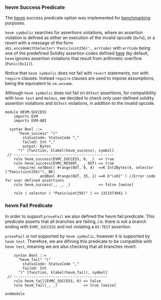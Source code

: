 ### hevm Success Predicate

The [hevm](https://github.com/ethereum/hevm) success predicate option was implemented for [benchmarking](https://github.com/eth-sc-comp/benchmarks/tree/deb3faa7e42993a057ba52935368a89f08970f19) purposes.

`hevm symbolic` searches for assertions violations, where an assertion violation is defined as either an execution of the invalid opcode (`0xfe`), or a revert with a message of the form `abi.encodeWithSelector('Panic(uint256)', errCode)` with `errCode` being one of the predefined Solidity assertion codes defined [here](https://docs.soliditylang.org/en/latest/control-structures.html#panic-via-assert-and-error-via-require) (by default, `hevm` ignores assertion violations that result from arithmetic overflow (`Panic(0x11)`).

Notice that `hevm symbolic` does not fail with `revert` statements, nor with `require` clauses. Instead `require` clauses are used to impose assumptions, being the equivalent to `vm.assume`.

Although `hevm symbolic` does not fail on `DSTest` assertions, for compatibility with `hevm test` and `Halmos`, we decided to check only user-defined solidity assertion violations and `DSTest` violations, in addition to the invalid opcode.

```k
module HEVM-SUCCESS
    imports EVM
    imports EVM-ABI

  syntax Bool ::=
      "hevm_success" "("
        statusCode: StatusCode ","
        failed: Int ","
        output: Bytes
      ")" [function, klabel(hevm_success), symbol]
 // ----------------------------------------------
    rule hevm_success(EVMC_SUCCESS, 0, _)  => true
    rule hevm_success(EVMC_REVERT, _, OUT) => true
      requires notBool( #range(OUT, 0, 4)  ==K Int2Bytes(4, selector ("Panic(uint256)"), BE)
                andBool #range(OUT, 35, 1) ==K b"\x01" ) //Error code for user defined assertions
    rule hevm_success(_, _, _)             => false [owise]

    rule ( selector ( "Panic(uint256)" ) => 1313373041 )
```

### hevm Fail Predicate

In order to support `proveFail` we also defined the hevm fail predicate. This predicate asserts that all branches are failing, i.e. there is not a branch ending with `EVMC_SUCCESS` and not violating a `DS-TEST` assertion.

`proveFail` is not supported by `hevm symbolic`, however it is supported by `hevm test`. Therefore, we are difining this predicate to be compatible with `hevm test`, meaning we are also checking that all branches revert. 

```k
    syntax Bool ::=
      "hevm_fail" "("
        statusCode: StatusCode ","
        failed: Int
      ")" [function, klabel(hevm_fail), symbol]
 // -------------------------------------------
    rule hevm_fail(EVMC_SUCCESS, 0) => false
    rule hevm_fail(_, _)            => true [owise]

endmodule
```
